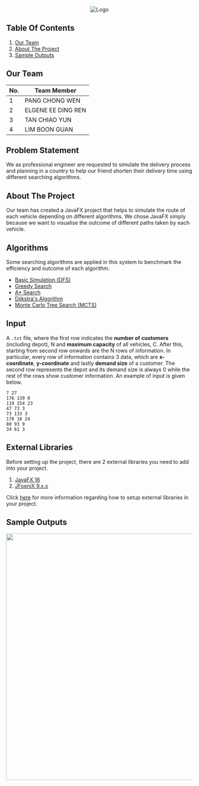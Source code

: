 <!-- PROJECT LOGO -->
<br />
<p align="center">
    <img src="src/res/logoTitle.png" alt="Logo" >
</p>

<!--TABLE OF CONTENTS-->
## Table Of Contents
  1. [Our Team](#our-team)
  2. [About The Project](#about-the-project)
  3. [Sample Outputs](#sample-outputs)


<!--OUR TEAM-->
## Our Team
No. | Team Member
--- | --- | 
1 | PANG CHONG WEN
2 | ELGENE EE DING REN
3 | TAN CHIAO YUN
4 | LIM BOON GUAN

## Problem Statement
We as professional engineer are requested to simulate the delivery process and planning in a country to help our friend shorten their delivery time using different searching algorithms.

<!--ABOUT THE PROJECT-->
## About The Project
Our team has created a JavaFX project that helps to simulate the route of each vehicle depending on different algorithms. We chose JavaFX simply because we want to visualise the outcome of different paths taken by each vehicle. 

## Algorithms
Some searching algorithms are applied in this system to benchmark the efficiency and outcome of each algorithm.

- [Basic Simulation (DFS)](https://www.geeksforgeeks.org/depth-first-search-or-dfs-for-a-graph/)
- [Greedy Search](https://brilliant.org/wiki/greedy-algorithm/)
- [A* Search](https://brilliant.org/wiki/a-star-search/)
- [Dijkstra's Algorithm](https://brilliant.org/wiki/dijkstras-short-path-finder/)
- [Monte Carlo Tree Search (MCTS)](https://www.ijcai.org/Proceedings/11/Papers/115.pdf)

## Input
A `.txt` file, where the first row indicates the **number of customers** (including depot), N and **maximum capacity** of all vehicles, C. After this, starting from second row onwards are the N rows of information. In particular, every row of information contains 3 data, which are **x-coordinate**, **y-coordinate** and lastly **demand size** of a customer. The second row represents the depot and its demand size is always 0 while the rest of the rows show customer information. An example of input is given below.

```
7 27
176 139 0
119 154 23
47 73 3
73 133 3
170 18 24
80 93 9
34 61 3
```

## External Libraries
Before setting up the project, there are 2 external libraries you need to add into your project. 

1. [JavaFX 16](https://gluonhq.com/products/javafx/)
2. [JFoeniX 9.x.x](https://github.com/sshahine/JFoenix)

Click [here](https://www.youtube.com/watch?v=DPjmIn0rWY0) for more information regarding how to setup external libraries in your project.

## Sample Outputs
<p align="center">
    <img src="src/res/demo.gif" width="800" height="665.82" />
</p>

